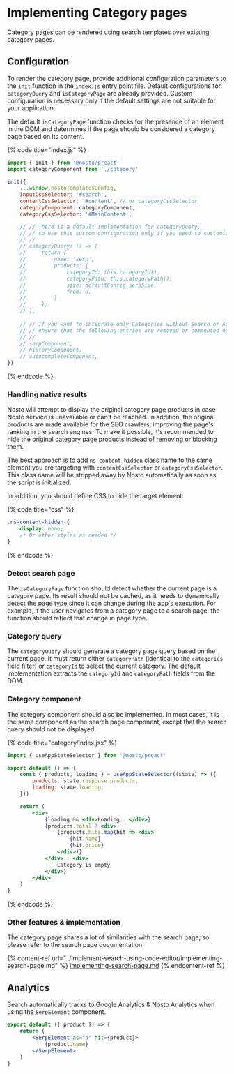 # Implementing Category pages

Category pages can be rendered using search templates over existing category pages.

## Configuration

To render the category page, provide additional configuration parameters to the `init` function in the `index.js` entry point file. Default configurations for `categoryQuery` and `isCategoryPage` are already provided. Custom configuration is necessary only if the default settings are not suitable for your application.

The default `isCategoryPage` function checks for the presence of an element in the DOM and determines if the page should be considered a category page based on its content.

{% code title="index.js" %}
```javascript
import { init } from '@nosto/preact'
import categoryComponent from './category'

init({
    ...window.nostoTemplatesConfig,
    inputCssSelector: '#search',
    contentCssSelector: '#content', // or categoryCssSelector
    categoryComponent: categoryComponent,
    categoryCssSelector: '#MainContent',

    // // There is a default implementation for categoryQuery,
    // // so use this custom configuration only if you need to customize it:
    // //
    // categoryQuery: () => {
    //     return {
    //         name: 'serp',
    //         products: {
    //             categoryId: this.categoryId(),
    //             categoryPath: this.categoryPath(),
    //             size: defaultConfig.serpSize,
    //             from: 0,
    //         }
    //     };
    // },
    
    // // If you want to integrate only Categories without Search or Autocomplete,
    // // ensure that the following entries are removed or commented out:
    // //
    // serpComponent,
    // historyComponent,
    // autocompleteComponent,
})
```
{% endcode %}

### Handling native results

Nosto will attempt to display the original category page products in case Nosto service is unavailable or can't be reached. In addition, the original products are made available for the SEO crawlers, improving the page's ranking in the search engines. To make it possible, it's recommended to hide the original category page products instead of removing or blocking them.

The best approach is to add `ns-content-hidden` class name to the same element you are targeting with `contentCssSelector` or `categoryCssSelector`. This class name will be stripped away by Nosto automatically as soon as the script is initialized.

In addition, you should define CSS to hide the target element:

{% code title="css" %}
```css
.ns-content-hidden {
    display: none;
    /* Or other styles as needed */
}
```
{% endcode %}

### Detect search page

The `isCategoryPage` function should detect whether the current page is a category page. Its result should not be cached, as it needs to dynamically detect the page type since it can change during the app's execution. For example, if the user navigates from a category page to a search page, the function should reflect that change in page type.

### Category query

The `categoryQuery` should generate a category page query based on the current page. It must return either `categoryPath` (identical to the `categories` field filter) or `categoryId` to select the current category. The default implementation extracts the `categoryId` and `categoryPath` fields from the DOM.

### Category component

The category component should also be implemented. In most cases, it is the same component as the search page component, except that the search query should not be displayed.

{% code title="category/index.jsx" %}
```jsx
import { useAppStateSelector } from '@nosto/preact'

export default () => {
    const { products, loading } = useAppStateSelector((state) => ({
        products: state.response.products,
        loading: state.loading,
    }))

    return (
        <div>
            {loading && <div>Loading...</div>}
            {products.total ? <div>
                {products.hits.map(hit => <div>
                    {hit.name}
                    {hit.price} 
                </div>)}
            </div> : <div>
                Category is empty
            </div>}
        </div>
    )
}
```
{% endcode %}

### Other features & implementation

The category page shares a lot of similarities with the search page, so please refer to the search page documentation:

{% content-ref url="../implement-search-using-code-editor/implementing-search-page.md" %}
[implementing-search-page.md](../implement-search-using-code-editor/implementing-search-page.md)
{% endcontent-ref %}

## Analytics

Search automatically tracks to Google Analytics & Nosto Analytics when using the `SerpElement` component.

```jsx
export default ({ product }) => {
    return (
        <SerpElement as="a" hit={product}>
            {product.name}
        </SerpElement>
    )
}
```
